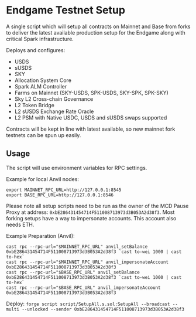# Endgame Testnet Setup

A single script which will setup all contracts on Mainnet and Base from forks to deliver the latest available production setup for the Endgame along with critical Spark infrastructure.

Deploys and configures:

 * USDS
 * sUSDS
 * SKY
 * Allocation System Core
 * Spark ALM Controller
 * Farms on Mainnet (SKY-USDS, SPK-USDS, SKY-SPK, SPK-SKY)
 * Sky L2 Cross-chain Governance
 * L2 Token Bridge
 * L2 sUSDS Exchange Rate Oracle
 * L2 PSM with Native USDC, USDS and sUSDS swaps supported


Contracts will be kept in line with latest available, so new mainnet fork testnets can be spun up easily.

## Usage

The script will use environment variables for RPC settings.

Example for local Anvil nodes:

```
export MAINNET_RPC_URL=http://127.0.0.1:8545
export BASE_RPC_URL=http://127.0.0.1:8546
```

Please note all setup scripts need to be run as the owner of the MCD Pause Proxy at address: `0xbE286431454714F511008713973d3B053A2d38f3`. Most forking setups have a way to impersonate accounts. This account also needs ETH.

Example Preparation (Anvil):

```
cast rpc --rpc-url="$MAINNET_RPC_URL" anvil_setBalance 0xbE286431454714F511008713973d3B053A2d38f3 `cast to-wei 1000 | cast to-hex`
cast rpc --rpc-url="$MAINNET_RPC_URL" anvil_impersonateAccount 0xbE286431454714F511008713973d3B053A2d38f3
cast rpc --rpc-url="$BASE_RPC_URL" anvil_setBalance 0xbE286431454714F511008713973d3B053A2d38f3 `cast to-wei 1000 | cast to-hex`
cast rpc --rpc-url="$BASE_RPC_URL" anvil_impersonateAccount 0xbE286431454714F511008713973d3B053A2d38f3
```

Deploy: `forge script script/SetupAll.s.sol:SetupAll --broadcast --multi --unlocked --sender 0xbE286431454714F511008713973d3B053A2d38f3`
